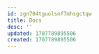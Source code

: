 ```yaml
---
id: zgn704tguolsnf7mhsgctqw
title: Docs
desc: ''
updated: 1707789895506
created: 1707789895506
---
```

